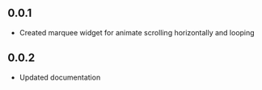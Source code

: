 ## 0.0.1

* Created marquee widget for animate scrolling horizontally and looping

## 0.0.2

* Updated documentation